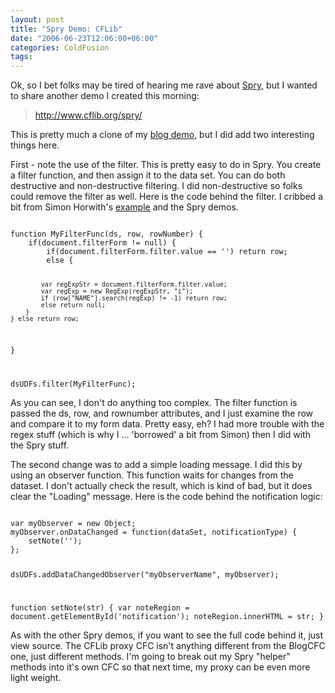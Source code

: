 ```yaml
---
layout: post
title: "Spry Demo: CFLib"
date: "2006-06-23T12:06:00+06:00"
categories: ColdFusion 
tags: 
---
```


Ok, so I bet folks may be tired of hearing me rave about <a href="http://labs.adobe.com/technologies/spry/">Spry</a>, but I wanted to share another demo I created this morning:

<blockquote>
<a href="http://www.cflib.org/spry/">http://www.cflib.org/spry/</a>
</blockquote>

This is pretty much a clone of my <a href="http://ray.camdenfamily.com/spry/blog3.cfm">blog demo</a>, but I did add two interesting things here.

First - note the use of the filter. This is pretty easy to do in Spry. You create a filter function, and then assign it to the data set. You can do both destructive and non-destructive filtering. I did non-destructive so folks could remove the filter as well. Here is the code behind the filter. I cribbed a bit from Simon Horwith's <a href="http://www.aboutweb.com/jobs.cfm">example</a> and the Spry demos. 

<code>
function MyFilterFunc(ds, row, rowNumber) {
	if(document.filterForm != null) {
		if(document.filterForm.filter.value == '') return row;
		else {
			
			var regExpStr = document.filterForm.filter.value;				
			var regExp = new RegExp(regExpStr, "i");
			if (row["NAME"].search(regExp) != -1) return row;                   	
			else return null;
		}
	} else return row;
}

dsUDFs.filter(MyFilterFunc);
</code>

As you can see, I don't do anything too complex. The filter function is passed the ds, row, and rownumber attributes, and I just examine the row and compare it to my form data. Pretty easy, eh? I had more trouble with the regex stuff (which is why I ... 'borrowed' a bit from Simon) then I did with the Spry stuff. 

The second change was to add a simple loading message. I did this by using an observer function. This function waits for changes from the dataset. I don't actually check the result, which is kind of bad, but it does clear the "Loading" message. Here is the code behind the notification logic:

<code>
var myObserver = new Object;
myObserver.onDataChanged = function(dataSet, notificationType) {
	setNote('');
};

dsUDFs.addDataChangedObserver("myObserverName", myObserver);

function setNote(str) {
	var noteRegion = document.getElementById('notification');
	noteRegion.innerHTML = str;	
}
</code>

As with the other Spry demos, if you want to see the full code behind it, just view source. The CFLib proxy CFC isn't anything different from the BlogCFC one, just different methods. I'm going to break out my Spry "helper" methods into it's own CFC so that next time, my proxy can be even more light weight.